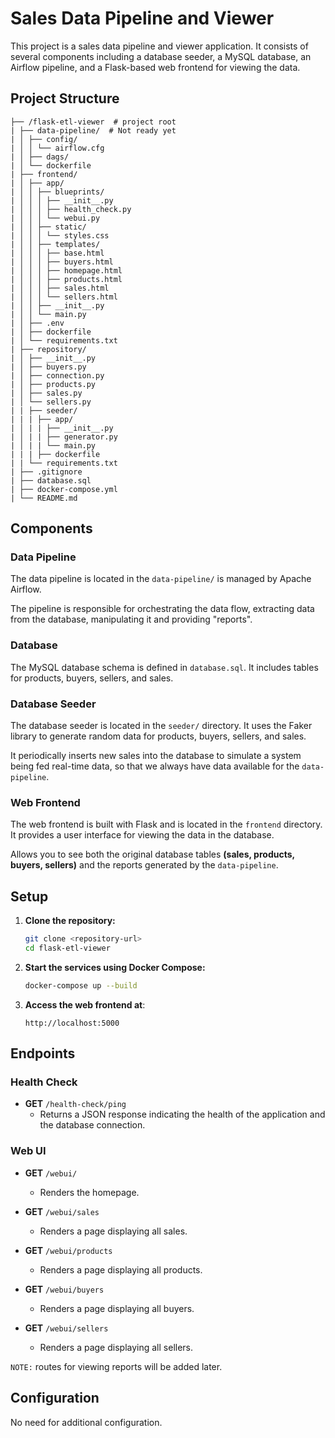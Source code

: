 # Sales Data Pipeline and Viewer

This project is a sales data pipeline and viewer application. It consists of several components including a database seeder, a MySQL database, an Airflow pipeline, and a Flask-based web frontend for viewing the data.

## Project Structure

```
├── /flask-etl-viewer  # project root
| ├── data-pipeline/  # Not ready yet
| │ ├── config/ 
| │ │ └── airflow.cfg 
| │ ├── dags/
| │ └── dockerfile 
| ├── frontend/ 
| │ ├── app/ 
| │ │ ├── blueprints/ 
| │ │ │ ├── __init__.py 
| │ │ │ ├── health_check.py 
| │ │ │ └── webui.py 
| │ │ ├── static/ 
| │ │ │ └── styles.css 
| │ │ ├── templates/ 
| │ │ │ ├── base.html 
| │ │ │ ├── buyers.html 
| │ │ │ ├── homepage.html 
| │ │ │ ├── products.html 
| │ │ │ ├── sales.html 
| │ │ │ └── sellers.html 
| │ │ ├── __init__.py 
| │ │ └── main.py 
| │ ├── .env 
| │ ├── dockerfile 
| │ └── requirements.txt 
| ├── repository/ 
| │ ├── __init__.py 
| │ ├── buyers.py 
| │ ├── connection.py 
| │ ├── products.py 
| │ ├── sales.py 
| │ └── sellers.py 
| | ├── seeder/ 
| | | ├── app/ 
| │ | | ├── __init__.py 
| │ | | ├── generator.py 
| │ | | └── main.py 
| | | ├── dockerfile 
| | └── requirements.txt
| ├── .gitignore 
| ├── database.sql 
| ├── docker-compose.yml 
| └── README.md 
```

## Components

### Data Pipeline

The data pipeline is located in the `data-pipeline/` is managed by Apache Airflow. 

The pipeline is responsible for orchestrating the data flow, extracting data from the database, manipulating it and providing "reports".

### Database

The MySQL database schema is defined in `database.sql`. It includes tables for products, buyers, sellers, and sales.

### Database Seeder

The database seeder is located in the `seeder/` directory. It uses the Faker library to generate random data for products, buyers, sellers, and sales.

It periodically inserts new sales into the database to simulate a system being fed real-time data, so that we always have data available for the `data-pipeline`.

### Web Frontend

The web frontend is built with Flask and is located in the `frontend` directory. It provides a user interface for viewing the data in the database.

Allows you to see both the original database tables **(sales, products, buyers, sellers)** and the reports generated by the `data-pipeline`.

## Setup

1. **Clone the repository:**
    ```sh
    git clone <repository-url>
    cd flask-etl-viewer
    ```

2. **Start the services using Docker Compose:**
    ```sh
    docker-compose up --build
    ```

3. **Access the web frontend at**:
    ```
    http://localhost:5000
    ```

## Endpoints

### Health Check

- **GET** `/health-check/ping`
    - Returns a JSON response indicating the health of the application and the database connection.

### Web UI

- **GET** `/webui/`
    - Renders the homepage.

- **GET** `/webui/sales`
    - Renders a page displaying all sales.

- **GET** `/webui/products`
    - Renders a page displaying all products.

- **GET** `/webui/buyers`
    - Renders a page displaying all buyers.

- **GET** `/webui/sellers`
    - Renders a page displaying all sellers.

`NOTE:` routes for viewing reports will be added later.

## Configuration

No need for additional configuration.
